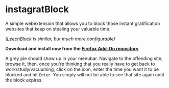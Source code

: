 # instagratBlock
A simple webextension that allows you to block those instant gratification websites that keep on stealing your valuable time.

*([LeechBlock](http://www.proginosko.com/leechblock/) is similar, but much more configurable)*

**Download and install now from the [Firefox Add-On repository](https://addons.mozilla.org/de/firefox/addon/instagratblock/)**

A grey pie should show up in your menubar. Navigate to the offending site, browse it, then, once you're thinking that you really have to get back to work/study/vacuuming, click on the icon, enter the time you want it to be blocked and hit `Enter`. You simply will not be able to see that site again until the block expires.
